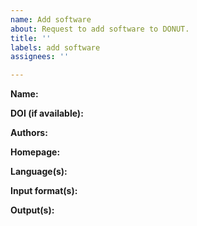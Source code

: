 ```yaml
---
name: Add software
about: Request to add software to DONUT.
title: ''
labels: add software
assignees: ''

---
```


**Name:**

**DOI (if available):**

**Authors:**

**Homepage:**

**Language(s):**

**Input format(s):**

**Output(s):**
